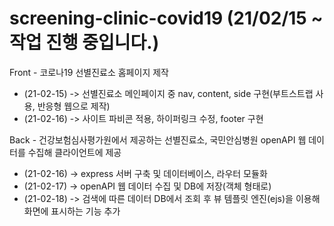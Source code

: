 # screening-clinic-covid19 (21/02/15 ~ 작업 진행 중입니다.)

Front - 코로나19 선별진료소 홈페이지 제작
 - (21-02-15) -> 선별진료소 메인페이지 중 nav, content, side 구현(부트스트랩 사용, 반응형 웹으로 제작)
 - (21-02-16) -> 사이트 파비콘 적용, 하이퍼링크 수정, footer 구현
 
 Back - 건강보험심사평가원에서 제공하는 선별진료소, 국민안심병원 openAPI 웹 데이터를 수집해 클라이언트에 제공
 - (21-02-16) -> express 서버 구축 및 데이터베이스, 라우터 모듈화
 - (21-02-17) -> openAPI 웹 데이터 수집 및 DB에 저장(객체 형태로)
 - (21-02-18) -> 검색에 따른 데이터 DB에서 조회 후 뷰 템플릿 엔진(ejs)을 이용해 화면에 표시하는 기능 추가
